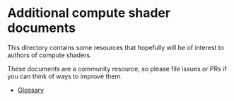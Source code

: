# Additional compute shader documents

This directory contains some resources that hopefully will be of interest to authors of compute shaders.

These documents are a community resource, so please file issues or PRs if you can think of ways to improve them.

* [Glossary](glossary.md)
